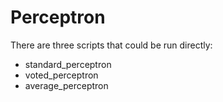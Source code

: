 # Perceptron
There are three scripts that could be run directly:
- standard_perceptron
- voted_perceptron
- average_perceptron
